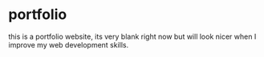 # portfolio
this is a portfolio website, its very blank right now but will look nicer when I improve my web development skills.

